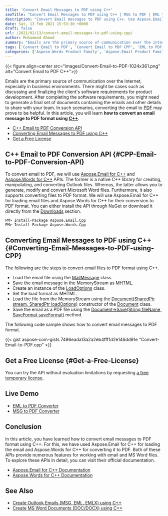 ```yaml
---
title: 'Convert Email Messages to PDF using C++'
seoTitle: "Convert Email Messages to PDF using C++ | MSG to PDF | EML to PDF"
description: "Convert Email messages to PDF using C++. Use Aspose.Email for C++ and Aspose.Words for C++ APIs to convert MSG and EML files to PDF format."
date: Sat, 13 Feb 2021 15:53:30 +0000
draft: false
url: /2021/02/13/convert-email-messages-to-pdf-using-cpp/
author: Muhammad Ahmad
summary: "Emails are the primary source of communication over the internet, especially in business environments. There might be cases such as discussing and finalizing the client's software requirements for product development. After completing the software requirements, you might need to generate a final set of documents containing the emails and other details to share with your team. In such scenarios, converting the email to [PDF][1] may prove to be helpful. In this article, you will learn **how to convert an email message to PDF format using C++**."
tags: ['Convert Email to PDF', 'Convert Email to PDF CPP', 'EML to PDF CPP', 'MSG to PDF CPP']
categories: ['Aspose.Words Product Family', 'Aspose.Email Product Family']
---
```




{{< figure align=center src="images/Convert-Email-to-PDF-1024x361.png" alt="Convert Email to PDF C++">}}


Emails are the primary source of communication over the internet, especially in business environments. There might be cases such as discussing and finalizing the client's software requirements for product development. After completing the software requirements, you might need to generate a final set of documents containing the emails and other details to share with your team. In such scenarios, converting the email to [PDF][2] may prove to be helpful. In this article, you will learn **how to convert an email message to PDF format using [C++][3]**.

*   [C++ Email to PDF Conversion API][4]
*   [Converting Email Messages to PDF using C++][5]
*   [Get a Free License][6]

## C++ Email to PDF Conversion API {#CPP-Email-to-PDF-Conversion-API}

To convert email to PDF, we will use [Aspose.Email for C++][7] and [Aspose.Words for C++][8] APIs. The former is a native C++ library for creating, manipulating, and converting Outlook files. Whereas, the latter allows you to generate, modify and convert Microsoft Word files. Furthermore, it also supports converting files to PDF format. We will use Aspose.Email for C++ for loading email files and Aspose.Words for C++ for their conversion to PDF format. You can either install the API through NuGet or download it directly from the [Downloads][9] section.

```
PM> Install-Package Aspose.Email.Cpp
PM> Install-Package Aspose.Words.Cpp
```

## Converting Email Messages to PDF using C++ {#Converting-Email-Messages-to-PDF-using-CPP}

The following are the steps to convert email files to PDF format using C++.

*   Load the email file using the [MailMessage][10] class.
*   Save the email message in the MemoryStream as [MHTML][11].
*   Create an instance of the [LoadOptions][12] class.
*   Set the load format as MHTML.
*   Load the file from the MemoryStream using the [](https://apireference.aspose.com/words/cpp/class/aspose.words.document#a1910ba5d8b5294351182b4d6dc6eea62)[Document(SharedPtr<Stream> stream, SharedPtr<LoadOptions> loadOptions)][13] constructor of the [Document][14] class.
*   Save the email as a PDF file using the [Document->Save(String fileName, SaveFormat saveFormat)][15] method.

The following code sample shows how to convert email messages to PDF format.

{{< gist aspose-com-gists 7496eada13a2a2eb4fff1d2e146dd91e "Convert-Email-to-PDF.cpp" >}}

## Get a Free License {#Get-a-Free-License}

You can try the API without evaluation limitations by requesting [a free temporary license][16].

## Live Demo

*   [EML to PDF Converter][17]
*   [MSG to PDF Converter][18]

## Conclusion

In this article, you have learned how to convert email messages to PDF format using C++. For this, we have used Aspose.Email for C++ for loading the email and Aspose.Words for C++ for converting it to PDF. Both of these APIs provide numerous features for working with email and MS Word files. To explore these APIs in detail, you can visit their official documentation.

*   [Aspose.Email for C++ Documentation][19]
*   [Aspose.Words for C++ Documentation][20]

## See Also

*   [Create Outlook Emails (MSG, EML, EMLX) using C++][21]
*   [Create MS Word Documents (DOC/DOCX) using C++][22]




[1]: https://docs.fileformat.com/pdf/
[2]: https://docs.fileformat.com/pdf/
[3]: https://docs.fileformat.com/programming/cpp/
[4]: #CPP-Email-to-PDF-Conversion-API
[5]: #Converting-Email-Messages-to-PDF-using-CPP
[6]: #Get-a-Free-License
[7]: https://products.aspose.com/email/cpp
[8]: https://products.aspose.com/words/cpp
[9]: https://downloads.aspose.com/total
[10]: https://apireference.aspose.com/email/cpp/class/aspose.email.mail_message
[11]: https://docs.fileformat.com/web/mhtml/
[12]: https://apireference.aspose.com/words/cpp/class/aspose.words.loading.load_options
[13]: https://apireference.aspose.com/words/cpp/class/aspose.words.document#a1910ba5d8b5294351182b4d6dc6eea62
[14]: https://apireference.aspose.com/words/cpp/class/aspose.words.document
[15]: https://apireference.aspose.com/words/cpp/class/aspose.words.document#a1355bc15bd6da23c7bf65f3fcf0fb050
[16]: https://purchase.aspose.com/temporary-license
[17]: https://products.aspose.app/email/conversion/eml-to-pdf
[18]: https://products.aspose.app/email/conversion/msg-to-pdf
[19]: https://docs.aspose.com/email/cpp/
[20]: https://docs.aspose.com/words/cpp/
[21]: https://blog.aspose.com/2020/08/07/create-outlook-email-msg-eml-emlx-using-cpp/
[22]: https://blog.aspose.com/2020/08/25/create-ms-word-documents-using-cpp/





